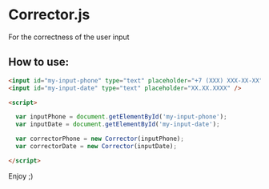 # Corrector.js
For the correctness of the user input
## How to use:

```html
<input id="my-input-phone" type="text" placeholder="+7 (XXX) XXX-XX-XX" />
<input id="my-input-date" type="text" placeholder="XX.XX.XXXX" />

<script>

  var inputPhone = document.getElementById('my-input-phone');
  var inputDate = document.getElementById('my-input-date');

  var correctorPhone = new Corrector(inputPhone);
  var correctorDate = new Corrector(inputDate);

</script>
```
Enjoy ;)
